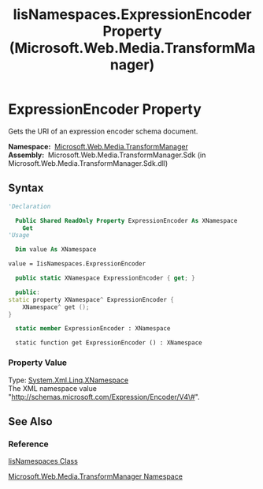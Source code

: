 ﻿---
title: IisNamespaces.ExpressionEncoder Property (Microsoft.Web.Media.TransformManager)
TOCTitle: ExpressionEncoder Property
ms:assetid: P:Microsoft.Web.Media.TransformManager.IisNamespaces.ExpressionEncoder
ms:mtpsurl: https://msdn.microsoft.com/en-us/library/microsoft.web.media.transformmanager.iisnamespaces.expressionencoder(v=VS.90)
ms:contentKeyID: 35520851
ms.date: 06/14/2012
mtps_version: v=VS.90
f1_keywords:
- Microsoft.Web.Media.TransformManager.IisNamespaces.get_ExpressionEncoder
- Microsoft.Web.Media.TransformManager.IisNamespaces.ExpressionEncoder
dev_langs:
- csharp
- jscript
- vb
- FSharp
- cpp
api_location:
- Microsoft.Web.Media.TransformManager.Sdk.dll
api_name:
- Microsoft.Web.Media.TransformManager.IisNamespaces.ExpressionEncoder
- Microsoft.Web.Media.TransformManager.IisNamespaces.get_ExpressionEncoder
api_type:
- Managed
topic_type:
- apiref
- kbSyntax
product_family_name: VS
ROBOTS: INDEX,FOLLOW
---

# ExpressionEncoder Property

Gets the URI of an expression encoder schema document.

**Namespace:**  [Microsoft.Web.Media.TransformManager](microsoft-web-media-transformmanager-namespace.md)  
**Assembly:**  Microsoft.Web.Media.TransformManager.Sdk (in Microsoft.Web.Media.TransformManager.Sdk.dll)

## Syntax

```vb
'Declaration

  Public Shared ReadOnly Property ExpressionEncoder As XNamespace
    Get
'Usage

  Dim value As XNamespace

value = IisNamespaces.ExpressionEncoder
```

```csharp
  public static XNamespace ExpressionEncoder { get; }
```

```cpp
  public:
static property XNamespace^ ExpressionEncoder {
    XNamespace^ get ();
}
```

``` fsharp
  static member ExpressionEncoder : XNamespace
```

```jscript
  static function get ExpressionEncoder () : XNamespace
```

### Property Value

Type: [System.Xml.Linq.XNamespace](https://msdn.microsoft.com/library/bb291898)  
The XML namespace value "http://schemas.microsoft.com/Expression/Encoder/V4\#".  

## See Also

### Reference

[IisNamespaces Class](iisnamespaces-class-microsoft-web-media-transformmanager.md)

[Microsoft.Web.Media.TransformManager Namespace](microsoft-web-media-transformmanager-namespace.md)


